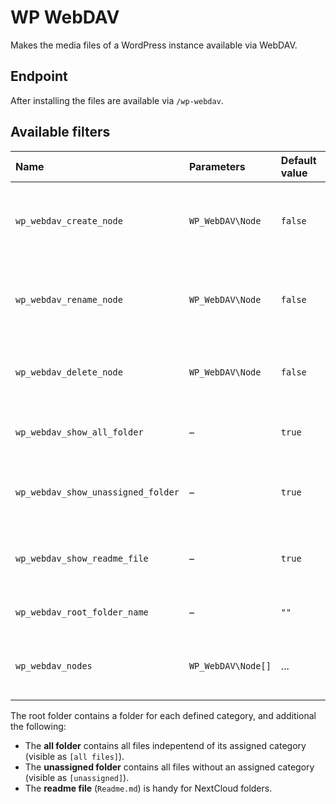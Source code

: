 # WP WebDAV
Makes the media files of a WordPress instance available via WebDAV.

## Endpoint
After installing the files are available via `/wp-webdav`.

## Available filters

| Name | Parameters | Default value | Description |
| :-- | :-- | :-- | :-- |
| `wp_webdav_create_node`  | `WP_WebDAV\Node` | `false` | Handles if the current user can create a new file or folder. |
| `wp_webdav_rename_node` | `WP_WebDAV\Node` | `false` | Handles if the current user can rename a file or folder. |
| `wp_webdav_delete_node` | `WP_WebDAV\Node` | `false` | Handles if the current user can delete a file or folder. |
| `wp_webdav_show_all_folder` | – | `true` | Handles if the __all folder__ is visible. |
| `wp_webdav_show_unassigned_folder` | – | `true` | Handles if the __unassigned folder__ is visible. |
| `wp_webdav_show_readme_file` | – | `true` | Handles if a __readme file__ is visible in the root folder. |
| `wp_webdav_root_folder_name` | – | `""`| Sets the name of the root folder. |
| `wp_webdav_nodes` | `WP_WebDAV\Node[]` | ... | Manipulate list of nodes of the passed folder. |

The root folder contains a folder for each defined category, and additional the following:
* The __all folder__ contains all files indepentend of its assigned category (visible as `[all files]`).
* The __unassigned folder__ contains all files without an assigned category (visible as `[unassigned]`).
* The __readme file__ (`Readme.md`) is handy for NextCloud folders.
